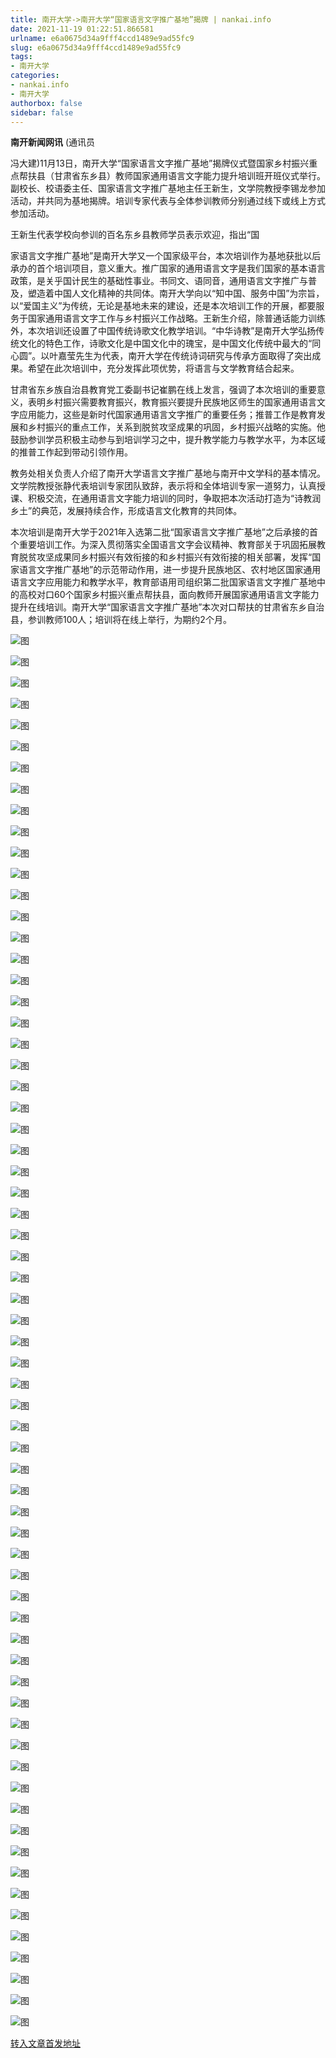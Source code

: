 ```yaml
---
title: 南开大学->南开大学“国家语言文字推广基地”揭牌 | nankai.info
date: 2021-11-19 01:22:51.866581
urlname: e6a0675d34a9fff4ccd1489e9ad55fc9
slug: e6a0675d34a9fff4ccd1489e9ad55fc9
tags: 
- 南开大学
categories:
- nankai.info
- 南开大学
authorbox: false
sidebar: false
---
```

**南开新闻网讯** (通讯员

冯大建)11月13日，南开大学“国家语言文字推广基地”揭牌仪式暨国家乡村振兴重点帮扶县（甘肃省东乡县）教师国家通用语言文字能力提升培训班开班仪式举行。副校长、校语委主任、国家语言文字推广基地主任王新生，文学院教授李锡龙参加活动，并共同为基地揭牌。培训专家代表与全体参训教师分别通过线下或线上方式参加活动。

王新生代表学校向参训的百名东乡县教师学员表示欢迎，指出“国
<!--more-->
家语言文字推广基地”是南开大学又一个国家级平台，本次培训作为基地获批以后承办的首个培训项目，意义重大。推广国家的通用语言文字是我们国家的基本语言政策，是关乎国计民生的基础性事业。书同文、语同音，通用语言文字推广与普及，塑造着中国人文化精神的共同体。南开大学向以“知中国、服务中国”为宗旨，以“爱国主义”为传统，无论是基地未来的建设，还是本次培训工作的开展，都要服务于国家通用语言文字工作与乡村振兴工作战略。王新生介绍，除普通话能力训练外，本次培训还设置了中国传统诗歌文化教学培训。“中华诗教”是南开大学弘扬传统文化的特色工作，诗歌文化是中国文化中的瑰宝，是中国文化传统中最大的“同心圆”。以叶嘉莹先生为代表，南开大学在传统诗词研究与传承方面取得了突出成果。希望在此次培训中，充分发挥此项优势，将语言与文学教育结合起来。

甘肃省东乡族自治县教育党工委副书记崔鹏在线上发言，强调了本次培训的重要意义，表明乡村振兴需要教育振兴，教育振兴要提升民族地区师生的国家通用语言文字应用能力，这些是新时代国家通用语言文字推广的重要任务；推普工作是教育发展和乡村振兴的重点工作，关系到脱贫攻坚成果的巩固，乡村振兴战略的实施。他鼓励参训学员积极主动参与到培训学习之中，提升教学能力与教学水平，为本区域的推普工作起到带动引领作用。

教务处相关负责人介绍了南开大学语言文字推广基地与南开中文学科的基本情况。文学院教授张静代表培训专家团队致辞，表示将和全体培训专家一道努力，认真授课、积极交流，在通用语言文字能力培训的同时，争取把本次活动打造为“诗教润乡土”的典范，发展持续合作，形成语言文化教育的共同体。

本次培训是南开大学于2021年入选第二批“国家语言文字推广基地”之后承接的首个重要培训工作。为深入贯彻落实全国语言文字会议精神、教育部关于巩固拓展教育脱贫攻坚成果同乡村振兴有效衔接的和乡村振兴有效衔接的相关部署，发挥“国家语言文字推广基地”的示范带动作用，进一步提升民族地区、农村地区国家通用语言文字应用能力和教学水平，教育部语用司组织第二批国家语言文字推广基地中的高校对口60个国家乡村振兴重点帮扶县，面向教师开展国家通用语言文字能力提升在线培训。南开大学“国家语言文字推广基地”本次对口帮扶的甘肃省东乡自治县，参训教师100人；培训将在线上举行，为期约2个月。

![图](http://news.nankai.edu.cn/ywsd/system/2021/11/15/g)

![图](http://news.nankai.edu.cn/ywsd/system/2021/11/15/p)

![图](http://news.nankai.edu.cn/ywsd/system/2021/11/15/j)

![图](http://news.nankai.edu.cn/ywsd/system/2021/11/15/)

![图](http://news.nankai.edu.cn/ywsd/system/2021/11/15/3)

![图](http://news.nankai.edu.cn/ywsd/system/2021/11/15/b)

![图](http://news.nankai.edu.cn/ywsd/system/2021/11/15/3)

![图](http://news.nankai.edu.cn/ywsd/system/2021/11/15/9)

![图](http://news.nankai.edu.cn/ywsd/system/2021/11/15/b)

![图](http://news.nankai.edu.cn/ywsd/system/2021/11/15/a)

![图](http://news.nankai.edu.cn/ywsd/system/2021/11/15/0)

![图](http://news.nankai.edu.cn/ywsd/system/2021/11/15/3)

![图](http://news.nankai.edu.cn/ywsd/system/2021/11/15/_)

![图](http://news.nankai.edu.cn/ywsd/system/2021/11/15/1)

![图](http://news.nankai.edu.cn/ywsd/system/2021/11/15/4)

![图](http://news.nankai.edu.cn/ywsd/system/2021/11/15/8)

![图](http://news.nankai.edu.cn/ywsd/system/2021/11/15/2)

![图](http://news.nankai.edu.cn/ywsd/system/2021/11/15/4)

![图](http://news.nankai.edu.cn/ywsd/system/2021/11/15/0)

![图](http://news.nankai.edu.cn/ywsd/system/2021/11/15/0)

![图](http://news.nankai.edu.cn/ywsd/system/2021/11/15/0)

![图](http://news.nankai.edu.cn/ywsd/system/2021/11/15/3)

![图](http://news.nankai.edu.cn/ywsd/system/2021/11/15/0)

![图](http://news.nankai.edu.cn/ywsd/system/2021/11/15/0)

![图](http://news.nankai.edu.cn/)

![图](http://news.nankai.edu.cn/ywsd/system/2021/11/15/8)

![图](http://news.nankai.edu.cn/ywsd/system/2021/11/15/2)

![图](http://news.nankai.edu.cn/ywsd/system/2021/11/15/4)

![图](http://news.nankai.edu.cn/)

![图](http://news.nankai.edu.cn/ywsd/system/2021/11/15/0)

![图](http://news.nankai.edu.cn/ywsd/system/2021/11/15/0)

![图](http://news.nankai.edu.cn/ywsd/system/2021/11/15/0)

![图](http://news.nankai.edu.cn/)

![图](http://news.nankai.edu.cn/ywsd/system/2021/11/15/3)

![图](http://news.nankai.edu.cn/ywsd/system/2021/11/15/0)

![图](http://news.nankai.edu.cn/ywsd/system/2021/11/15/0)

![图](http://news.nankai.edu.cn/)

![图](http://news.nankai.edu.cn/ywsd/system/2021/11/15/c)

![图](http://news.nankai.edu.cn/ywsd/system/2021/11/15/i)

![图](http://news.nankai.edu.cn/ywsd/system/2021/11/15/p)

![图](http://news.nankai.edu.cn/)

![图](http://news.nankai.edu.cn/ywsd/system/2021/11/15/n)

![图](http://news.nankai.edu.cn/ywsd/system/2021/11/15/c)

![图](http://news.nankai.edu.cn/ywsd/system/2021/11/15/)

![图](http://news.nankai.edu.cn/ywsd/system/2021/11/15/u)

![图](http://news.nankai.edu.cn/ywsd/system/2021/11/15/d)

![图](http://news.nankai.edu.cn/ywsd/system/2021/11/15/e)

![图](http://news.nankai.edu.cn/ywsd/system/2021/11/15/)

![图](http://news.nankai.edu.cn/ywsd/system/2021/11/15/i)

![图](http://news.nankai.edu.cn/ywsd/system/2021/11/15/a)

![图](http://news.nankai.edu.cn/ywsd/system/2021/11/15/k)

![图](http://news.nankai.edu.cn/ywsd/system/2021/11/15/n)

![图](http://news.nankai.edu.cn/ywsd/system/2021/11/15/a)

![图](http://news.nankai.edu.cn/ywsd/system/2021/11/15/n)

![图](http://news.nankai.edu.cn/ywsd/system/2021/11/15/)

![图](http://news.nankai.edu.cn/ywsd/system/2021/11/15/s)

![图](http://news.nankai.edu.cn/ywsd/system/2021/11/15/w)

![图](http://news.nankai.edu.cn/ywsd/system/2021/11/15/e)

![图](http://news.nankai.edu.cn/ywsd/system/2021/11/15/n)

![图](http://news.nankai.edu.cn/)

![图](http://news.nankai.edu.cn/)

![图](http://news.nankai.edu.cn/ywsd/system/2021/11/15/:)

![图](http://news.nankai.edu.cn/ywsd/system/2021/11/15/p)

![图](http://news.nankai.edu.cn/ywsd/system/2021/11/15/t)

![图](http://news.nankai.edu.cn/ywsd/system/2021/11/15/t)

![图](http://news.nankai.edu.cn/ywsd/system/2021/11/15/h)

[转入文章首发地址](http://news.nankai.edu.cn/ywsd/system/2021/11/15/030048856.shtml)
